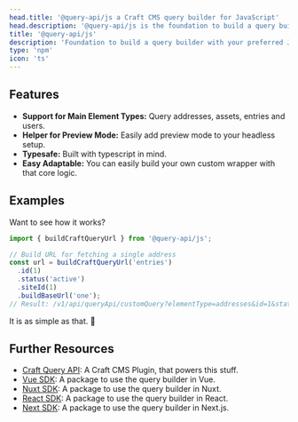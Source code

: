 ```yaml
---
head.title: '@query-api/js a Craft CMS query builder for JavaScript'
head.description: '@query-api/js is the foundation to build a query builder for Craft CMS with your preferred JavaScript framework.'
title: '@query-api/js'
description: 'Foundation to build a query builder with your preferred JS framework.'
type: 'npm'
icon: 'ts'
---
```


## Features
- **Support for Main Element Types:** Query addresses, assets, entries and users.
- **Helper for Preview Mode:** Easily add preview mode to your headless setup.
- **Typesafe:** Built with typescript in mind.
- **Easy Adaptable:** You can easily build your own custom wrapper with that core logic.

## Examples

Want to see how it works?

```ts [app.ts]
import { buildCraftQueryUrl } from '@query-api/js';

// Build URL for fetching a single address
const url = buildCraftQueryUrl('entries')
  .id(1)
  .status('active')
  .siteId(1)
  .buildBaseUrl('one');
// Result: /v1/api/queryApi/customQuery?elementType=addresses&id=1&status=active&siteId=1&one=1
```

It is as simple as that. 🚀 

## Further Resources

- [Craft Query API](/libraries/craft-query-api): A Craft CMS Plugin, that powers this stuff.
- [Vue SDK](/libraries/vue-craftcms): A package to use the query builder in Vue.
- [Nuxt SDK](/libraries/nuxt-craftcms): A package to use the query builder in Nuxt.
- [React SDK](/libraries/query-api-react): A package to use the query builder in React.
- [Next SDK](/libraries/query-api-next): A package to use the query builder in Next.js.